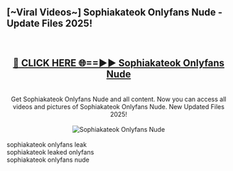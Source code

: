 <h2>[~Viral Videos~] Sophiakateok Onlyfans Nude - Update Files 2025!</h2>
<br>
<div align="center">
<h2><a href="https://betterlinks.top/A2PfLJ" rel="nofollow">🔴 CLICK HERE 🌐==►► Sophiakateok Onlyfans Nude</a></h2>
<br>
Get Sophiakateok Onlyfans Nude and all content. Now you can access all videos and pictures of Sophiakateok Onlyfans Nude. New Updated Files 2025!
<br>
<br>
<a href="https://betterlinks.top/A2PfLJ" rel="nofollow" data-target="animated-image.originalLink"><img src="https://i.ibb.co.com/WyWwxjT/player-gif2.gif" alt="Sophiakateok Onlyfans Nude" style="max-width: 100%; display: inline-block;" data-target="animated-image.originalImage"></a>
</div>
<br>
sophiakateok onlyfans leak<br>
sophiakateok leaked onlyfans<br>
sophiakateok onlyfans nude